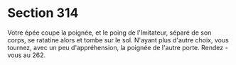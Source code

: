# Section 314

Votre épée coupe la poignée, et le poing de l'Imitateur, séparé de son corps, se ratatine
alors et tombe sur le sol. N'ayant plus d'autre choix, vous tournez, avec un peu
d'appréhension, la poignée de l'autre porte. Rendez -vous au 262.